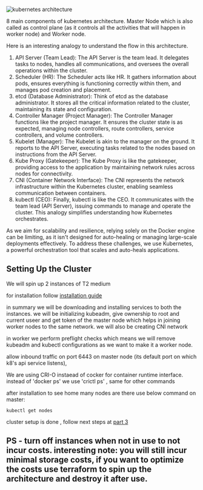 ![kubernetes architecture](https://github.com/Parag-S-Salunkhe/twotierapp/assets/45193125/1c26b7dc-02f6-4b80-b782-c80803d97830)

8 main components of kubernetes architecture. Master Node which is also called as control plane (as it controls all the activities that will happen in worker node) and Worker node.

Here is an interesting analogy to understand the flow in this architecture.

1. API Server (Team Lead): The API Server is the team lead. It delegates tasks to nodes, handles all communications, and oversees the overall operations within the cluster.
2. Scheduler (HR): The Scheduler acts like HR. It gathers information about pods, ensures everything is functioning correctly within them, and manages pod creation and placement.
3. etcd (Database Administrator): Think of etcd as the database administrator. It stores all the critical information related to the cluster, maintaining its state and configuration.
4. Controller Manager (Project Manager): The Controller Manager functions like the project manager. It ensures the cluster state is as expected, managing node controllers, route controllers,
   service controllers, and volume controllers.
5. Kubelet (Manager): The Kubelet is akin to the manager on the ground. It reports to the API Server, executing tasks related to the nodes based on instructions from the API Server.
6. Kube Proxy (Gatekeeper): The Kube Proxy is like the gatekeeper, providing access to the application by maintaining network rules across nodes for connectivity.
7. CNI (Container Network Interface): The CNI represents the network infrastructure within the Kubernetes cluster, enabling seamless communication between containers.
8. kubectl (CEO): Finally, kubectl is like the CEO. It communicates with the team lead (API Server), issuing commands to manage and operate the cluster.
This analogy simplifies understanding how Kubernetes orchestrates.

As we aim for scalability and resilience, relying solely on the Docker engine can be limiting, as it isn't designed for auto-healing or managing large-scale deployments effectively. 
To address these challenges, we use Kubernetes, a powerful orchestration tool that scales and auto-heals applications.

## Setting Up the Cluster

We will spin up 2 instances of T2 medium

for installation follow [installation guide](https://github.com/LondheShubham153/kubestarter/blob/main/kubeadm_installation.md) 

in summary we will be downloading and installing services to both the instances. we will be initializing kubeadm, give ownership to root and current useer and get token of the master node which helps 
in joining worker nodes to the same network. we will also be creating CNI network

in worker we perform preflight checks which means we will remove kubeadm and kubectl configurations as we want to make it a worker node.

allow inbound traffic on port 6443 on master node (its default port on which k8's api service listens), 

We are using CRI-O instaead of cocker for container runtime interface. instead of 'docker ps' we use 'crictl ps' , same for other commands

after installation to see home many nodes are there use below command on master:
```
kubectl get nodes
```
cluster setup is done , follow next steps at [part 3](https://github.com/Parag-S-Salunkhe/twotierapp/blob/main/docs/Part3-KubernetesDeployment.md)

PS - turn off instances when not in use to not incur costs.
interesting note: you will still incur minimal storage costs, if you want to optimize the costs use terraform to spin up the architecture and destroy it after use.
---------
